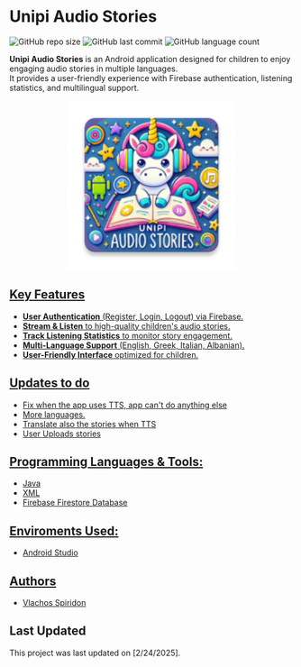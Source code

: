 # Unipi Audio Stories
![GitHub repo size](https://img.shields.io/github/repo-size/spirosvl999/Unipi_Audio_Stories)
![GitHub last commit](https://img.shields.io/github/last-commit/spirosvl999/Unipi_Audio_Stories)
![GitHub language count](https://img.shields.io/github/languages/count/spirosvl999/Unipi_Audio_Stories)

**Unipi Audio Stories** is an Android application designed for children to enjoy engaging audio stories in multiple languages.  
It provides a user-friendly experience with Firebase authentication, listening statistics, and multilingual support. 

<p align="center"><a href="https://github.com/spirosvl999/Unipi_Audio_Stories"><img src="https://github.com/spirosvl999/Unipi_Audio_Stories/blob/master/app/src/main/res/mipmap-xxxhdpi/ic_launcher.webp" height="300" width="300" /></p>

## Key Features  
- **User Authentication** (Register, Login, Logout) via Firebase.
- **Stream & Listen** to high-quality children's audio stories.
- **Track Listening Statistics** to monitor story engagement.
- **Multi-Language Support** (English, Greek, Italian, Albanian).
- **User-Friendly Interface** optimized for children.

## Updates to do
- Fix when the app uses TTS, app can't do anything else
- More languages.
- Translate also the stories when TTS
- User Uploads stories

## Programming Languages & Tools:
- Java
- XML
- Firebase Firestore Database


## Enviroments Used:

- Android Studio

## Authors

- [Vlachos Spiridon](https://github.com/spirosvl999)

## Last Updated
This project was last updated on [2/24/2025].
